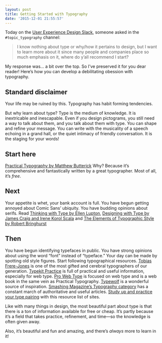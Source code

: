 ```yaml
---
layout: post
title: Getting Started with Typography
date: '2015-12-01 21:55:57'
---
```


Today on the [User Experience Design Slack](https://www.designerhangout.co/), someone asked in the `#topic_typography` channel:

> I know nothing about type or why/how it pertains to design, but I want to learn more about it since many people and companies place so much emphasis on it, where do y’all recommend I start?

My response was&hellip; a bit over the top. So I&rsquo;ve preserved it for you dear reader! Here&rsquo;s how you can develop a debilitating obession with typography.

## Standard disclaimer
Your life may be ruined by this. Typography has habit forming tendencies.

But why learn about type? Type is the medium of knowledge. It is inextricable and inescapable. Even if you design pictograms, you still need a way to talk about them, and you talk about them with type. You can shape and refine your message. You can write with the musicality of a speech echoing in a grand hall, or the quiet intimacy of friendly conversation. It is the staging for your words!

## Start here
[Practical Typography by Matthew Butterick](http://practicaltypography.com/) Why? Because it’s  comprehensive and fantastically written by a great typographer. Most of all, it’s *free*.

## Next
Your appetite is whet, your bank account is full. You have begun getting annoyed about Comic Sans&rsquo; ubiquity. You have budding opinions about serifs. Read [Thinking with Type by Ellen Lupton](http://amzn.com/1568989695), [Designing with Type by James Craig and Irene Korol Scala](http://amzn.com/0823014134) and [The Elements of Typographic Style by Robert Bringhurst](http://amzn.com/0881792128)

## Then
You have begun identifying typefaces in public. You have strong opinions about using the word &ldquo;font&rdquo; instead of &ldquo;typeface.&rdquo; Your day can be made by spotting old style figures. Start following typographical resources. [Tobias Frere-Jones](https://frerejones.com/blog) is one of the most gifted and cerebral typographers of our generation. [Typekit Practice](http://practice.typekit.com/) is full of practical and useful information, especially for web type. [Pro Web Type](https://prowebtype.com/) is focused on web type and is a web book in the same vein as Practical Typography. [Typewolf](https://www.typewolf.com/) is a wonderful source of inspiration. [Smashing Magazine&rsquo;s Typography category](http://www.smashingmagazine.com/tag/typography/) has a constant march of authoritative and useful articles. [Study up and practice your type pairing](https://css-tricks.com/sites-for-browsing-type-pairings/) with this resource list of sites.

Like with many things in design, the most beautiful part about type is that there is a ton of information available for free or cheap. It&rsquo;s partly because it&rsquo;s a field that takes practice, refinement, and time&mdash;so the knowledge is often given away.

Also, it&rsquo;s beautiful and fun and amazing, and there&rsquo;s *always* more to learn in it!
